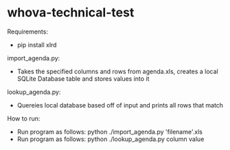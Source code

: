 # whova-technical-test

Requirements:
  - pip install xlrd
  
import_agenda.py:
  - Takes the specified columns and rows from agenda.xls, creates a local SQLite Database table and stores values into it
  
lookup_agenda.py:
  - Quereies local database based off of input and prints all rows that match

How to run:
  - Run program as follows: python ./import_agenda.py 'filename'.xls
  - Run program as follows: python ./lookup_agenda.py column value
